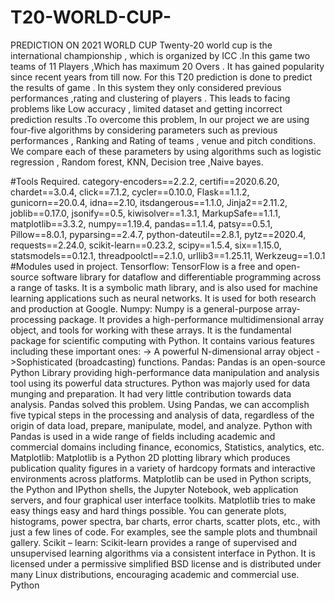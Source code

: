 # T20-WORLD-CUP-
PREDICTION ON 2021 WORLD CUP
Twenty-20 world cup is the international championship , which is organized by ICC .In this game two teams of 11 Players ,Which has maximum 20 Overs . It has gained popularity since recent years from till now. For this T20 prediction is done to predict the results of game . In this system they only considered previous performances ,rating and clustering of players . This leads to facing problems like Low accuracy , limited dataset and getting incorrect prediction results .To overcome this problem, In our project we are using four-five algorithms by considering parameters such as previous performances , Ranking and Rating of teams , venue and pitch conditions. We compare each of these parameters by using algorithms such as logistic regression , Random forest, KNN, Decision tree ,Naive bayes.

#Tools Required.
category-encoders==2.2.2, certifi==2020.6.20, chardet==3.0.4, click==7.1.2, cycler==0.10.0, Flask==1.1.2, gunicorn==20.0.4, idna==2.10, itsdangerous==1.1.0, Jinja2==2.11.2, joblib==0.17.0, jsonify==0.5, kiwisolver==1.3.1, MarkupSafe==1.1.1, matplotlib==3.3.2, numpy==1.19.4, pandas==1.1.4, patsy==0.5.1, Pillow==8.0.1, pyparsing==2.4.7, python-dateutil==2.8.1, pytz==2020.4, requests==2.24.0, scikit-learn==0.23.2, scipy==1.5.4, six==1.15.0, statsmodels==0.12.1, threadpoolctl==2.1.0, urllib3==1.25.11, Werkzeug==1.0.1
#Modules used in project.
Tensorflow:
TensorFlow is a free and open-source software library for dataflow and differentiable programming across a range of tasks. It is a symbolic math library, and is also used for machine learning applications such as neural networks. It is used for both research and production at Google. 
Numpy:
Numpy is a general-purpose array-processing package. It provides a high-performance multidimensional array object, and tools for working with these arrays.
It is the fundamental package for scientific computing with Python. It contains various features including these important ones:
->	A powerful N-dimensional array object
->Sophisticated (broadcasting) functions.
Pandas:
Pandas is an open-source Python Library providing high-performance data manipulation and analysis tool using its powerful data structures. Python was majorly used for data munging and preparation. It had very little contribution towards data analysis. Pandas solved this problem. Using Pandas, we can accomplish five typical steps in the processing and analysis of data, regardless of the origin of data load, prepare, manipulate, model, and analyze. Python with Pandas is used in a wide range of fields including academic and commercial domains including finance, economics, Statistics, analytics, etc.
Matplotlib:
Matplotlib is a Python 2D plotting library which produces publication quality figures in a variety of hardcopy formats and interactive environments across platforms. Matplotlib can be used in Python scripts, the Python and IPython shells, the Jupyter Notebook, web application servers, and four graphical user interface toolkits. Matplotlib tries to make easy things easy and hard things possible. You can generate plots, histograms, power spectra, bar charts, error charts, scatter plots, etc., with just a few lines of code. For examples, see the sample plots and thumbnail gallery.
Scikit – learn:
Scikit-learn provides a range of supervised and unsupervised learning algorithms via a consistent interface in Python. It is licensed under a permissive simplified BSD license and is distributed under many Linux distributions, encouraging academic and commercial use. Python


